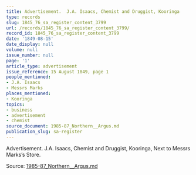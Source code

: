 ```yaml
---
title: Advertisement.  J.A. Isaacs, Chemist and Druggist, Kooringa
type: records
slug: 1845_76_sa_register_content_3799
url: /records/1845_76_sa_register_content_3799/
record_id: 1845_76_sa_register_content_3799
date: '1849-08-15'
date_display: null
volume: null
issue_number: null
page: '1'
article_type: advertisement
issue_reference: 15 August 1849, page 1
people_mentioned:
- J.A. Isaacs
- Messrs Marks
places_mentioned:
- Kooringa
topics:
- business
- advertisement
- chemist
source_document: 1985-87_Northern__Argus.md
publication_slug: sa-register
---
```


Advertisement.  J.A. Isaacs, Chemist and Druggist, Kooringa, Next to Messrs Marks’s Store.

Source: [1985-87_Northern__Argus.md](/downloads/markdown/1985-87_Northern__Argus.md)
